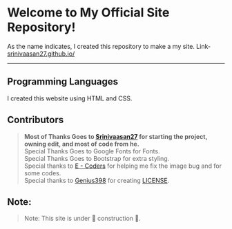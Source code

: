 # Welcome to My Official Site Repository!
As the name indicates, I created this repository to make a my site. Link- <a href="https://srinivaasan27.github.io/" >srinivaasan27.github.io/</a>
<hr />

## Programming Languages
I created this website using HTML and CSS.

## Contributors
> **Most of Thanks Goes to <a href="https://github.com/Srinivaasan27">Srinivaasan27</a> for starting the project, owning edit, and most of code from he.**<br>
> Special Thanks Goes to Google Fonts for Fonts.<br>
> Special Thanks Goes to Bootstrap for extra styling.<br>
> Special thanks to <a href="https://github.com/e-coders">E - Coders</a> for helping me fix the image bug and for some codes.<br>
> Special thanks to <a href="https://github.com/Genius398">Genius398</a> for creating <a href="https://github.com/Srinivaasan27/Srinivaasan27.github.io/blob/main/LICENSE.md">LICENSE</a>.<br>

## Note:
> Note: This site is under 🚧 construction 🚧.
